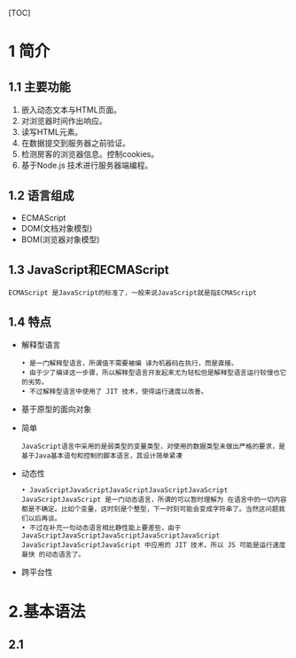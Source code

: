 [TOC]

# 1 简介

## 1.1 主要功能

1. 嵌入动态文本与HTML页面。
2. 对浏览器时间作出响应。
3. 读写HTML元素。
4. 在数据提交到服务器之前验证。
5. 检测房客的浏览器信息。控制cookies。
6. 基于Node.js 技术进行服务器端编程。

## 1.2 语言组成

- ECMAScript
- DOM(文档对象模型)
- BOM(浏览器对象模型)

## 1.3 JavaScript和ECMAScript

`ECMAScript 是JavaScript的标准了，一般来说JavaScript就是指ECMAScript`

## 1.4 特点

- 解释型语言

  ```
  • 是一门解释型语言，所谓值不需要被编 译为机器码在执行，而是直接。
  • 由于少了编译这一步骤，所以解释型语言开发起来尤为轻松但是解释型语言运行较慢也它的劣势。
  • 不过解释型语言中使用了 JIT 技术，使得运行速度以改善。
  ```

- 基于原型的面向对象

- 简单

  ```
  JavaScript语言中采用的是弱类型的变量类型，对使用的数据类型未做出严格的要求，是基于Java基本语句和控制的脚本语言，其设计简单紧凑
  ```

- 动态性

  ```
  • JavaScriptJavaScriptJavaScriptJavaScriptJavaScript JavaScriptJavaScript 是一门动态语言，所谓的可以暂时理解为 在语言中的一切内容都是不确定。比如个变量，这时刻是个整型，下一时刻可能会变成字符串了。当然这问题我们以后再谈。
  • 不过在补充一句动态语言相比静性能上要差些，由于 JavaScriptJavaScriptJavaScriptJavaScriptJavaScript JavaScriptJavaScriptJavaScript 中应用的 JIT 技术，所以 JS 可能是运行速度最快 的动态语言了。
  ```

- 跨平台性

# 2.基本语法

## 2.1 <script> 标签

### 2.1.1 属性

- type :默认值`text/javascript`
- src: 当需要引入一个外部的Js文件时，使用该属性指向文件的地址，使用该属性后，<script>标签内部的JS内容将会失效。

## 2.2 javaScript严格区分大小写。

## 2.3 注释

- 注释中的内容不会被解析器解析执行，但是会在源码中显示。
- JavaScript中的注释和Java的一致，分为两种：
  - 单行注释: // 注释内容
  - 多行注释: /* 注释内容 */

### 2.4 标识符

- 标识符是指变量、函数、属性的名字，或函数的参数。

- 标识符命名规范:

  - 标识符由字母、数字、下划线(_)、美元符号($)组成。
  - 第一个字符必须是字母、下划线(_)、美元符号($)。

- 标识符名称规则一般按照驼峰命名法。

- 标识符不能是关键字和保留字。

  - 关键字

    | **break** |**do**   | **instanceof** | **typeof** | **case** |
    | -------- | ---- | ---------- | ------ | ---- |
    | **else** | **new** | **var** | **catch** | **finally** |
    | **return** | **void** | **continue** | **for** | **switch** |
  	| **while** | **default** | **if** | **throw** | **delete** |
    | **in** | **try** | **function** | **this** | **with** |
    | **debugger** | **false** | **true** | **null** |  |
    
   - 保留字

  	| **class** |**enum**   | **extends** | **super** | **const** |
    | -------- | ---- | ---------- | ------ | ---- |
    | **export** | **import** | **implements** | **let** | **private** |
    | **public** | **yield** | **interface** | **package** | **static** |

   - 其他不建议使用的标识符

     | **abstract** |**double** | **goto** | **native** | **static** |
     | -------- | ---- | ---------- | ------ | ---- |
     | **boolean** | **synchronize** | **char** | **int** | **protected** |
     | **final** | **transient** | **float** | **long** | **short** |
     | **volatile** | **atguments** | **encodeURI** | **Infinity** | **Number** |
     | **RegExp** | **undefined** | **isFinite** | **Object** | **String** |
     | **Boolean** | **Error** | **RangeError** | **parseFloat** | **SyntaxError** |
     | **Date** | **eval** | **JSON** | **ReferenceError** | **TypeError** |
     | **decodeURI** | **EvalError** | **Math** | **URIError** | **decodeURIComponent** |
     | **Function** | **NAN** | **isNaN** | **parseInt** | **Array** |
     | **EncodeURIComponent** | **** | **** | **** | **** |

## 2.5 变量

` 变量的作用是给某一个值或者对象标注名称`

### 2.5.1 变量的声明

- 使用`var`
- 使用 `let`
- 使用 `const`

### 2.5.2 变量的赋值

- 使用时赋值
- 声明时赋值

## 2.6 数据类型

### 2.6.1 值类型（基本数据类型）

> - 基本数据类型的值是无法修改的，是不可变的。
> - 基本数据类型的比较是值的比较，也就是只要两个变量的值相等，我们就认为这两个变量相等。
> - 基本数据类型的值直接保存在栈内存中。

- **String(字符串)**

  - 字符串定义使用 '' 或者 "" 定义
  - 其他数值转换为字符串有三种方式：`toString()`、`String()`、`拼串`。

- **Number(数值)**

  - Number用来表示整数和浮点数，最常用的功能就是用来表示10进制的整数和浮点数。

  - Number表示的数字大小是有限制的，范围是`± 1.7976931348623157e+308` 如果超过这个范围就会返回`± Infinity`。

  - NaN，即非数值(Not a Number) 是一个特殊的数值 ，JS中当对数值进行计算时没有结果返回，则返回NaN。

  - 非数值转换为数值：`Number()`、`parseInt()`、`parseFloat()`

    - Number()可以用来转换任意类型的数据，而后两者只能用于转换字符串。
    - parseInt()只会将字符串转换为整数。
    
    - parseFloat()可以转换为浮点数。	
  
- **Boolean(布尔)**

  - Boolean类型也被称为逻辑值类型或者真假值类型。
  - Boolean类型只有两个值`true(真)`、`false(假)`。
  - 其他的数据类型也可以通过Boolean()函数转换为布尔类型。

- **Null(空)**

  - Null 类型只有一个值的数据类型，这个特殊的值是`null` 。 
    • 从语义上看null表示的是一个空的对象。所以使用typeof检查null会返回一个Object。 
  - undefined值实际上是由`null`值衍生出来的，所以如果比较`undefined`和`null`是否相等，会返回`true`；

- **Undefined(未定义)**

  - Undefined 类型只有一个值，即特殊的 `undefined` 。 

    -  在使用 var 声明变量但未对其加以初始化时，这个变量的值就是 `undefined`。例如：

      – var message;

      – message 的值就是 undefined

  - 需要注意的是typeof对没有初始化和没有声明的变量都会返回`undefined`。

- **Symbol**

  - Symbol 是 ES6 引入了一种新的原始数据类型，表示独一无二的值

### 2.6.2 引用数据类型

> - 引用类型的值是保存在内存中的对象。
> - 当一个变量是一个对象时，实际上变量中保存的并不是对象本身，而是对象的引用。
> - 对象的值保存在堆内存中，在栈内存中保存的是对象在堆内存中的引用地址。
> - 当一个变量向另一个变量复制引用类型的值时，会将对象的引用复制到变量中，并不是创建一个新的对象。这时，两个变量指向的是同一个对象。因此，改变其中一个变量会影响另一个。

- **Object(对象)**
- **Array(数组)**
- **Function(函数)**

## 2.7 运算符

### 2.7.1 算数运算符

- 算数运算符顾名思义就是进行算数操作的运算符。

- 算数运算符：

  | 运算符 | 说明 | 运算符   | 说明     |
  | ------ | ---- | -------- | -------- |
  | +      | 加法 | ++(前置) | 前置自增 |
  | -      | 减法 | ++(后置) | 后置自增 |
  | *      | 乘法 | --(前置) | 前置自减 |
  | /      | 除法 | --(后置) | 后置自减 |
  | %      | 取模 | +(一元运算符) | 符号不变 |
  |        |      | -(一元运算符) | 符号反转|
  
- 自增(++)与自减(--)

  - 自增和自减分为前置运算和后置元素。

  -  所谓的前置元素就是将元素符放到变量的前边，而后置将元素符放到变

    量的后边。

  - 前置运算，表达式的值等于变量变更以后的值。

  - 后置运算，表达式的值等于变量原值。

- 其他

  - 任何值 做 - * / 运算时，都会隐式的转换为Number进行计算。

- 一元运算符

  - 对于Number类型：
    `+`  正号不会对数字产生影响。
    
    `-` 负号会对数字进行取反计算。
    
  - 对于非Number类型

    会将其转换为Number类型后在进行一元运算。

### 2.7.2 逻辑运算符(布尔运算法)

- 一般情况下使用逻辑运算符会返回一个布尔值。

-  逻辑运算符主要有三个：非、与、或。

-  在进行逻辑操作时如果操作数不是布尔类型则会将其转换布尔类型在进行计算。

- 非使用符号 ! 表示，与使用 && 表示，或使用 || 表示。

  | 运算符 | 说明        | 短路规则                 |
  | ------ | ----------- | ------------------------ |
  | ！     | 逻辑非(NOT) | 无                       |
  | &&     | 逻辑与(AND) | 若左值为假，则不运算右值 |
  | \|\|   | 逻辑非(OR)  | 若左值为真，则不运算右值 |

- **非**

  - 非运算符使用 ! 表示。
  - 非运算符可以应用于任意值，无论值是什么类型，这个运算符都会返回一个布尔值。
  - 非运算符会对原值取反，比如原值是true使用非运算符会返回false，原值为false使用非运算符会返回true。

- **与**

  - 与运算符使用 && 表示。
  - 与运算符可以应用于任何数据类型，且不一定返回布尔值。
  - 对于非布尔值运算，会先将非布尔值转换为布尔值。 
  - 对布尔值做运算时，如果两个值都为true则返回true，否则返回false。 
  - 非布尔值时：如果两个都为true，则返回第二个值，如果两个值中有false则返回靠前的false的值。

- **或**

  - 或运算符使用 || 表示。
  - 或运算符可以应用于任何数据类型，且不一定返回布尔值。
  - 对于非布尔值运算，会先将非布尔值转换为布尔值。 
  - 对布尔值进行运算时，如果两个值都为false则返回false，否则返回true。 
  - 非布尔值时：如果两个都为false ，则返回第二个值，否则返回靠前true的值。

- 三元条件运算符

  - condition? true case : false case

### 2.7.3 赋值运算符

- 简单的赋值操作符由等于号 （ = ） 表示，其作用就是把右侧的值赋给左侧的变量。

- 如果在等于号左边添加加减乘除等运算符，就可以完成复合赋值操作。

  | 运算符   | 等同于     |
  | -------- | ---------- |
  | x+=y     | x=x+y      |
  | x -= y   | x = x - y  |
  | x *= y   | x = x * y  |
  | x /= y   | x = x / y  |
  | x %= y   | x = x % y  |
  | x >>= y  | x = x >> y |
  | x <<= y  | x = x << y |
  | x >>>= y | x = x >>>y |
  | x &= y   | x = x & y  |
  | x \|= y  | x = x \| y |
  | x ^= y   | x = x ^ y  |

  

### 2.7.4 比较运算符

| 运算符 | 说明                                                         | 举例      | 值    |
| ------ | ------------------------------------------------------------ | --------- | ----- |
| ==     | 相等 对于不同的数据类型会进行自动类型转换                    | “5” == 5  | true  |
| !=     | 不相等 对于不同的数据类型会进行自动类型转换                  | “5” != 5  | false |
| ===    | 严格相等 比较时，不会进行自动类型转换,换句话说就是不仅要值相等 并且数据类型也得相等 | “5” === 5 | false |
| !==    | 严格相等 比较时，不会进行自动类型转换,换句话说就是不仅要值相等 并且数据类型也得相等 | “5” !== 5 | true  |
| <      | 小于 对于不同的数据类型会进行自动类型转换                    | “5” <5    | false |
| <=     | 小于等于 对于不同的数据类型会进行自动类型转换                | “5” <=5   | true  |
| >      | 大于 对于不同的数据类型会进行自动类型转换                    | “5” >5    | false |
| >=     | 大于等于 对于不同的数据类型会进行自动类型转换                | “5” <=5   | true  |

### 2.7.5 位运算符

- 或运算（or）：符号为`|`，表示两个二进制位中有一个为1，则结果为1，否则为0。
- 与运算（and）：符号为`&`，表示两个二进制位都为1，则结果为1，否则为0。
- 否运算（not）：符号为`～`，表示将一个二进制位变成相反值。
- 异或运算（xor）：符号为`ˆ`，表示两个二进制位中有且仅有一个为1时，结果为1，否则为0。
- 左移运算（left shift）：符号为`<<`
- 右移运算（right shift）：符号为`>>`
- 带符号位的右移运算（zero filled right shift）：符号为`>>>`

### 2.7.6 其他运算符
> 小括号

在JavaScript中，圆括号是一种运算符，它有两种用法：如果把表达式放在圆括号之中，作用是求值；如果跟在函数的后面，作用是调用函数。
把表达式放在圆括号之中，将返回表达式的值。

> void

void运算符的作用是执行一个表达式，然后返回undefined。

> 逗号运算符

逗号运算符用于对两个表达式求值，并返回后一个表达式的值。

### 2.7.7 运算符优先级

- 运算符的优先级决定了表达式中运算执行的先后顺序，优先级高的运算符最先被执行。

- 关联性决定了拥有相同优先级的运算符的执行顺序。考虑下面这个表达式：

  <table class="fullwidth-table">
 <tbody>
  <tr>
   <th>优先级</th>
   <th>运算类型</th>
   <th>关联性</th>
   <th>运算符</th>
  </tr>
  <tr>
   <td>21</td>
   <td><a href="#"><code>圆括号</code></a></td>
   <td>n/a（不相关）</td>
   <td><code>( … )</code></td>
  </tr>
  <tr>
   <td rowspan="5">20</td>
   <td><a href="#"><code>成员访问</code></a></td>
   <td>从左到右</td>
   <td><code>… . …</code></td>
  </tr>
  <tr>
   <td><a href="#"><code>需计算的成员访问</code></a></td>
   <td>从左到右</td>
   <td><code>… [ … ]</code></td>
  </tr>
  <tr>
   <td><a href="#"><code>new</code></a> (带参数列表)</td>
   <td>n/a</td>
   <td><code>new … ( … )</code></td>
  </tr>
  <tr>
   <td><a href="#">函数调用</a></td>
   <td>从左到右</td>
   <td><code>… (&nbsp;<var>…&nbsp;</var>)</code></td>
  </tr>
  <tr>
   <td><a href="#">可选链（Optional chaining）</a></td>
   <td>从左到右</td>
   <td><code>?.</code></td>
  </tr>
  <tr>
   <td rowspan="1">19</td>
   <td><a href="#">new</a>&nbsp;(无参数列表)</td>
   <td>从右到左</td>
   <td><code>new …</code></td>
  </tr>
  <tr>
   <td rowspan="2">18</td>
   <td><a href="#">后置递增</a>(运算符在后)</td>
   <td colspan="1" rowspan="2">n/a<br>
    &nbsp;</td>
   <td><code>… ++</code></td>
  </tr>
  <tr>
   <td><a href="#">后置递减</a>(运算符在后)</td>
   <td><code>… --</code></td>
  </tr>
  <tr>
   <td colspan="1" rowspan="10">17</td>
   <td><a href="#">逻辑非</a></td>
   <td colspan="1" rowspan="10">从右到左</td>
   <td><code>! …</code></td>
  </tr>
  <tr>
   <td><a href="#">按位非</a></td>
   <td><code>~ …</code></td>
  </tr>
  <tr>
   <td><a href="#">一元加法</a></td>
   <td><code>+ …</code></td>
  </tr>
  <tr>
   <td><a href="#">一元减法</a></td>
   <td><code>- …</code></td>
  </tr>
  <tr>
   <td><a href="#">前置递增</a></td>
   <td><code>++ …</code></td>
  </tr>
  <tr>
   <td><a href="#">前置递减</a></td>
   <td><code>-- …</code></td>
  </tr>
  <tr>
   <td><a href="#">typeof</a></td>
   <td><code>typeof …</code></td>
  </tr>
  <tr>
   <td><a href="#">void</a></td>
   <td><code>void …</code></td>
  </tr>
  <tr>
   <td><a href="#">delete</a></td>
   <td><code>delete …</code></td>
  </tr>
  <tr>
   <td><a href="#">await</a></td>
   <td><code>await …</code></td>
  </tr>
  <tr>
   <td>16</td>
   <td><a href="#">幂</a></td>
   <td>从右到左</td>
   <td><code>…&nbsp;**&nbsp;…</code></td>
  </tr>
  <tr>
   <td rowspan="3">15</td>
   <td><a href="#">乘法</a></td>
   <td colspan="1" rowspan="3">从左到右<br>
    &nbsp;</td>
   <td><code>… *&nbsp;…</code></td>
  </tr>
  <tr>
   <td><a href="#">除法</a></td>
   <td><code>… /&nbsp;…</code></td>
  </tr>
  <tr>
   <td><a href="#">取模</a></td>
   <td><code>… %&nbsp;…</code></td>
  </tr>
  <tr>
   <td rowspan="2">14</td>
   <td><a href="#">加法</a></td>
   <td colspan="1" rowspan="2">从左到右<br>
    &nbsp;</td>
   <td><code>… +&nbsp;…</code></td>
  </tr>
  <tr>
   <td><a href="#">减法</a></td>
   <td><code>… -&nbsp;…</code></td>
  </tr>
  <tr>
   <td rowspan="3">13</td>
   <td><a href="#">按位左移</a></td>
   <td colspan="1" rowspan="3">从左到右</td>
   <td><code>… &lt;&lt;&nbsp;…</code></td>
  </tr>
  <tr>
   <td><a href="#">按位右移</a></td>
   <td><code>… &gt;&gt;&nbsp;…</code></td>
  </tr>
  <tr>
   <td><a href="#">无符号右移</a></td>
   <td><code>… &gt;&gt;&gt;&nbsp;…</code></td>
  </tr>
  <tr>
   <td rowspan="6">12</td>
   <td><a href="#">小于</a></td>
   <td colspan="1" rowspan="6">从左到右</td>
   <td><code>… &lt;&nbsp;…</code></td>
  </tr>
  <tr>
   <td><a href="#">小于等于</a></td>
   <td><code>… &lt;=&nbsp;…</code></td>
  </tr>
  <tr>
   <td><a href="#">大于</a></td>
   <td><code>… &gt;&nbsp;…</code></td>
  </tr>
  <tr>
   <td><a href="#">大于等于</a></td>
   <td><code>… &gt;=&nbsp;…</code></td>
  </tr>
  <tr>
   <td><a href="#">in</a></td>
   <td><code>… in&nbsp;…</code></td>
  </tr>
  <tr>
   <td><a href="#">instanceof</a></td>
   <td><code>… instanceof&nbsp;…</code></td>
  </tr>
  <tr>
   <td rowspan="4">11</td>
   <td><a href="#">等号</a></td>
   <td colspan="1" rowspan="4">从左到右<br>
    &nbsp;</td>
   <td><code>… ==&nbsp;…</code></td>
  </tr>
  <tr>
   <td><a href="#">非等号</a></td>
   <td><code>… !=&nbsp;…</code></td>
  </tr>
  <tr>
   <td><a href="#">全等号</a></td>
   <td><code>… ===&nbsp;…</code></td>
  </tr>
  <tr>
   <td><a href="#">非全等号</a></td>
   <td><code>… !==&nbsp;…</code></td>
  </tr>
  <tr>
   <td>10</td>
   <td><a href="#">按位与</a></td>
   <td>从左到右</td>
   <td><code>… &amp;&nbsp;…</code></td>
  </tr>
  <tr>
   <td>9</td>
   <td><a href="#">按位异或</a></td>
   <td>从左到右</td>
   <td><code>… ^&nbsp;…</code></td>
  </tr>
  <tr>
   <td>8</td>
   <td><a href="#">按位或</a></td>
   <td>从左到右</td>
   <td><code>… |&nbsp;…</code></td>
  </tr>
  <tr>
   <td>7</td>
   <td><a href="#">逻辑与</a></td>
   <td>从左到右</td>
   <td><code>… &amp;&amp;&nbsp;…</code></td>
  </tr>
  <tr>
   <td>6</td>
   <td><a href="#">逻辑或</a></td>
   <td>从左到右</td>
   <td><code>… ||&nbsp;…</code></td>
  </tr>
  <tr>
   <td>5</td>
   <td><a href="#">空值合并</a></td>
   <td>从左到右</td>
   <td><code>… ?? …</code></td>
  </tr>
  <tr>
   <td>4</td>
   <td><a href="#">条件运算符</a></td>
   <td>从右到左</td>
   <td><code>… ? … : …</code></td>
  </tr>
  <tr>
   <td rowspan="16">3</td>
   <td rowspan="16"><a href="#">赋值</a></td>
   <td rowspan="16">从右到左</td>
   <td><code>… =&nbsp;…</code></td>
  </tr>
  <tr>
   <td><code>… +=&nbsp;…</code></td>
  </tr>
  <tr>
   <td><code>… -=&nbsp;…</code></td>
  </tr>
  <tr>
   <td><code>… **=&nbsp;…</code></td>
  </tr>
  <tr>
   <td><code>… *=&nbsp;…</code></td>
  </tr>
  <tr>
   <td><code>… /=&nbsp;…</code></td>
  </tr>
  <tr>
   <td><code>… %=&nbsp;…</code></td>
  </tr>
  <tr>
   <td><code>… &lt;&lt;=&nbsp;…</code></td>
  </tr>
  <tr>
   <td><code>… &gt;&gt;=&nbsp;…</code></td>
  </tr>
  <tr>
   <td><code>… &gt;&gt;&gt;=&nbsp;…</code></td>
  </tr>
  <tr>
   <td><code>… &amp;=&nbsp;…</code></td>
  </tr>
  <tr>
   <td><code>… ^=&nbsp;…</code></td>
  </tr>
  <tr>
   <td><code>… |=&nbsp;…</code></td>
  </tr>
  <tr>
   <td><code>… &amp;&amp;=&nbsp;…</code></td>
  </tr>
  <tr>
   <td><code>… ||=&nbsp;…</code></td>
  </tr>
  <tr>
   <td><code>… ??=&nbsp;…</code></td>
  </tr>
  <tr>
   <td colspan="1" rowspan="2">2</td>
   <td><a href="#">yield</a></td>
   <td colspan="1" rowspan="2">从右到左</td>
   <td><code>yield&nbsp;…</code></td>
  </tr>
  <tr>
   <td><a href="#">yield*</a></td>
   <td><code>yield*&nbsp;…</code></td>
  </tr>
  <tr>
   <td>1</td>
   <td><a href="#">展开运算符</a></td>
   <td>n/a</td>
   <td><code>...</code>&nbsp;…</td>
  </tr>
  <tr>
   <td>0</td>
   <td><a href="#">逗号</a></td>
   <td>从左到右</td>
   <td><code>… ,&nbsp;…</code></td>
  </tr>
 </tbody>
</table>
## 2.8 语句(statement)

  >语句是一个程序的基本单位，JavaScript的程序就是由一条一条语句构成的，每一条语句使用;结尾。
  >
  >JavaScript的语句默认是由上至下顺序执行，但是我们也可以通过一些流程控制语句来控制语句的执行顺序。

### 2.8.1 代码块

> 代码块是在大括号{}中所写的语句，以此将多条语句的集合视为一条语句来使用。
>
> 我们一般使用代码块将需要一起执行的语句进行分组，需要注意的是，代码块结尾不需要加分号。

### 2.8.2 条件语句

> 条件语句是通过判断指定表达式的值来决定执行还是跳过某些语句。
>
> 最基本的条件语句：
>
> 	- if...else
> 	- switch...case

#### 2.8.2.1 if...else语句

- 形式1：

  ```javascript
  if(expression){
      statement
  }
  ```

- 形式2：

  ```
  if(expression){
  	statement
  }else{
  	statement
  }
  ```

- 形式3：

  ```
  if(expression){
  	statement
  }else if(expression){
  	statement
  }else{
  	statement
  }
  ```

#### 2.8.2.2 switch...case语句

> - switch 语句更适用于多条分支使用同一语句的情况。
>
> - 语法:
>
> ```
> switch(statement){
> 	case 表达式1:
> 		statement;
> 	case 表达式2:
> 		statement;
> 	default:
> 		statement;
> }
> ```
>
> - 需要注意的是case语句只是标识程序运行的起点，并不是终点，所以一旦符合case的条件程序会一直运行到结束。所以我们一般会在case中添加break作为语句的结束。

### 2.8.3 循环语句

> - 循环中的语句只要满足一定的条件将会一直执行。

#### 2.8.3.1 while

> - while语句是一个最基本的循环语句，也被成为while循环。
>
> - 语法:
>
>   ```
>   while(expression){
>   	statement;
>   }
>   ```
>
> - 和if一样while中的条件表达式将会被转换为布尔类型，只要该值为真，则代码块将会一直重复执行。
>
> - 代码块没执行一次，条件表达式将会重新计算。

#### 2.8.3.2 do...while

> - do...while和while非常类似，只不过它会在循环的尾部而不是顶部检查表达式的值。
>
> - do...while循环会至少执行一次，及do语句内的代码块一定会执行。
>
> - 语法:
>
>   ```
>   do{
>   	statement;
>   }while(expression){
>   	statement;
>   }
>   ```
>
> - 相比于while,do...while的使用情况并不是很多。

#### 2.8.3.3 for

> - for语句也是循环控制，我们也称它为 for循环。
>
> - 大部分循环都会有一个计数器用以控制执行的次， 计数器的三个关键操作是初始化、检测和更新。 for语句就将这三步操作明确为了语法的一部分。
>
> -  语法：
>
>   ```
>   for(初始表达式;条件表达式;更新表达式){
>   	statement;
>   }
>   ```

#### 2.8.3.4 break和continue

>- break和continue语句用于在循环中精确地控制代码的执行。
>- 使用break语句会使程序立即退出最近的循环，前置执行循环后边的语句。
>- break和continue语句只在循环和switch语句中使用。
>- 使用continue语句会使程序跳过当次循环，继续执行下一次循环，并不会结束整个循环。
>- continue只能在循环中使用，不能出现在其他的结构中。

#### 2.8.3.5 lable

> - 使用label语句可以在代码中添加标签，以便将来使用。
>
> - 语法:
>
>   ```
>   start: for(var i =0;i<count;i++){
>   	statement;
>   }
>   ```
>
> - 这个例子中定义的 start标签可以在将来由 break 或 continue  语句引用。加标签的语句一般都要 与 for语句等循环配合使用。

# 3.对象

>- 对象的分类:
>  - 内建对象:
>    - 由ES标准中定义的对象，在任何的ES的实现中都可以使用。
>    - 比如Math、String、Number、Function、Object等。
>  - 宿主对象:
>    - 由JavaScript的运行环境提供的对象，目前来讲主要是指由浏览器提供的对象。
>    - 比如 BOM、DOM
>  - 自建对象:
>    - 由开发人员自己创建的对象。
>
>

## 3.1 Object对象

>- Object类型,我们也称为一个对象。是JavaScript中的引用数据类型。
>- 它是一种复合值，它将很多值聚合在一起，可以通过名字访问这些值。
>- 对象也可以看做是属性的无序集合，每一个属性都是一个名/值对。
>- 对象除了可以创建自有属性，还可以通过一个名为原型的对象哪里继承属性。
>- 除了字符串、数字、true、false、null、undefined之外，JavaScript中的值都是对象。

### 3.1.1 创建Object对象

>- 第一种方式
>
>```
>var person =new Object();
>```
>
>- 第二种方式(对象字面量)
>
>```
>var person={
>	key:value
>}
>```

### 3.1.2 Object对象属性的访问

> ```
> var person ={
> 	name:'张三'
> }
> ```
>
> - 第一种方式 通过 . 访问
>
> ```
> person.name
> ```
>
> - 第二种方式 通过 [] 访问
>
> ```
> person[name]
> ```

### 3.1.3 属性名和属性值

#### 3.1.3.1 属性名

> - 对象的属性名不强制要求遵守标识符的规范，但是建议尽量按照标识符的规范去做。
> - 如果要使用特殊的属性名，不能采用.的方式来操作，需要用 `对象["属性名"]`进行命名，取值时也需要用`对象["属性名"]`的方式
>   - 只用`[]`这种方式去操作属性，更加的灵活，可以在[]中传递一个变量，这样变量值是多少就会读取那个属性。
> - 可以使用`对象.hasOwnProperty(key)`检查是否存在key。

#### 3.1.3.2 属性值

> - 可以是任意的数据类型。

## 3.2 数组(Array)

> - 数组是一种用于表达有顺序关系的值的几个的语言结构。
> - 数组内的各个值被称作元素。每一个元素都可以通过索引(下标)来快速读取。索引是可以从零开始的整数。

### 3.2.1 数组的创建

> - 第一种方式 常规方式
>
> ```
> var arr = new Array();
> arr[0] = 'a';
> arr[1] = 'b';
> ```
>
> - 第二种方式 简洁方式
>
> ```
> var arr=new Array('a','b');
> ```
>
> - 第三种方式 字面量方式
>
> ```
> var arr = ['a','b'];
> ```

## 3.3 函数(Function)

> - 函数是由一连串的子程序(语句的集合)所组成的，可以被外部程序调用。向函数传递参数之后，函数可以返回一定的值。
> - 通常情况下，JavaScript代码是自上而下执行的，不过函数体内部的代码则不是这样。如果只是对函数进行了声明，其中的代码并不会执行。只有在调用函数时才会执行函数体内部的代码。

### 3.3.1 函数的声明

> - 函数的需要使用`function`关键字进行声明。
> - 方式1：
>
> ```
> var sum = function(a,b){
> 	return a+b;
> }
> ```
>
> - 方式2:
>
> ```
> function sum(a,b){
> 	return a+b;
> }
> ```
>
> - 上面两种方式都创建了一个函数，方式一是将函数对象赋值给了`sum`这个遍历，方式二是创建了一个函数名为`sum`。其中()中的内容表示执行函数时需要的形参(形式参数)。{}中的内容表示函数的主体，主体中的return 表示这个函数需要返回一个值，如果不需要返回可以不要写return

### 3.3.2 函数的调用

> - 调用函数时，传递给函数的参数被称为实参(实际参数)。
> - 调用方式:  返回值 =  函数名(参数，参数,...);

### 3.3.3 传递参数

> JavaScript 中所有的参数传递都是按值传递的。也就是说把函数外部的值赋值给函数内部的参数，就和把值从一个变量复制给另一个变量是一样的。

## 3.4 栈和堆

> - JavaScript在运行时数据是保存到栈内存和堆内存中。
> - 简单来说栈内存用来保存变量和基本类型。堆内存用来保存对象。
> - 在声明一个变量时，实际上就是在栈内存中创建了一个空间用来保存变量。
> - 如果是基本类型则在栈内存中直接保存。
> - 如果是引用类型，则会在堆内存中保存，变量中保存的实际上是对象在堆内存中的地址 。